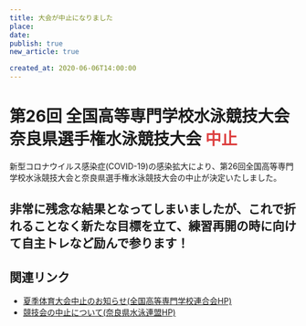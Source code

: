 ```yaml
---
title: 大会が中止になりました
place: 
date: 
publish: true
new_article: true

created_at: 2020-06-06T14:00:00
---
```


# 第26回 全国高等専門学校水泳競技大会　奈良県選手権水泳競技大会 <span style="color:#dd4040;">中止

新型コロナウイルス感染症(COVID-19)の感染拡大により、第26回全国高等専門学校水泳競技大会と奈良県選手権水泳競技大会の中止が決定いたしました。

非常に残念な結果となってしまいましたが、これで折れることなく新たな目標を立て、練習再開の時に向けて自主トレなど励んで参ります！
---

## 関連リンク

- [夏季体育大会中止のお知らせ(全国高等専門学校連合会HP)](https://www.kosen-all.or.jp/information/2020/05/post-12.html)
- [競技会の中止について(奈良県水泳連盟HP)](http://nara-swim.jp/wp-content/uploads/2020/04/11914d3c5c6b708a6631ffd00953cff5.pdf)
